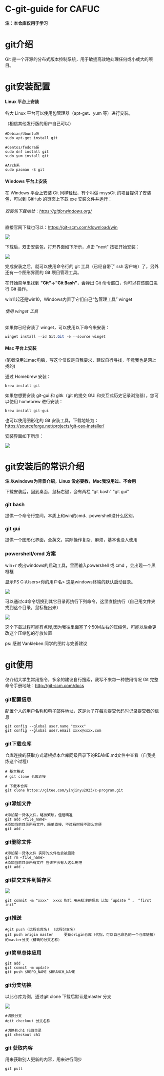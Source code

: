 # C-git-guide for CAFUC

**注：本仓库仅用于学习**


# git介绍
Git 是一个开源的分布式版本控制系统，用于敏捷高效地处理任何或小或大的项目。


# git安装配置

#### Linux 平台上安装
各大 Linux 平台可以使用包管理器（apt-get、yum 等）进行安装。

（相信其他发行版的用户自己可以）

```shell
#Debian/Ubuntu系
sudo apt-get install git 

#Centos/fedora系
sudo dnf install git 
sudo yum install git

#Arch系
sudo pacman -S git
```


#### Windows 平台上安装

在 Windows 平台上安装 Git 同样轻松，有个叫做 msysGit 的项目提供了安装包，可以到 GitHub 的页面上下载 exe 安装文件并运行：
###### 安装包下载地址：https://gitforwindows.org/
直接官网下载也可以：https://git-scm.com/download/win

![](https://www.runoob.com/wp-content/uploads/2015/02/git-win.png)

下载后，双击安装包，打开界面如下所示，点击 "next" 按钮开始安装：

![](https://www.runoob.com/wp-content/uploads/2015/02/20140127131250906)

完成安装之后，就可以使用命令行的 git 工具（已经自带了 ssh 客户端）了，另外还有一个图形界面的 Git 项目管理工具。

在开始菜单里找到 **"Git"->"Git Bash"**，会弹出 Git 命令窗口，你可以在该窗口进行 Git 操作。



win11起还是win10，Windows内置了它们自己“包管理工具” winget

######  使用 winget 工具

如果你已经安装了 winget，可以使用以下命令来安装：

```powershell
winget install --id Git.Git -e --source winget
```

#### Mac 平台上安装  

 (笔者没用过mac电脑，写这个仅仅是自我要求，建议自行寻找，毕竟我也是网上找的)

通过 Homebrew 安装：
```shell
brew install git
```

如果您想要安装 git-gui 和 gitk（git 的提交 GUI 和交互式历史记录浏览器），您可以使用 homebrew 进行安装：
```shell
brew install git-gui
```
也可以使用图形化的 Git 安装工具，下载地址为：https://sourceforge.net/projects/git-osx-installer/

安装界面如下所示：

![](https://www.runoob.com/wp-content/uploads/2015/02/18333fig0107-tn.png)

# git安装后的常识介绍

**注 以windows为背景介绍，Linux 没必要教，Mac我没用过、不会用**

下载安装后，回到桌面，鼠标右键，会有两栏 “git bash” "git gui"

### git bash
提供一个命令行空间，本质上和win的cmd、powershell没什么区别。

### git gui 
提供一个图形化界面，全英文，实际操作复杂、麻烦，基本也没人使用

### powershell/cmd 方案
win+r  唤出windows的启动工具，里面输入powershell 或 cmd ，会出现一个黑框框

显示PS C:\Users\<你的用户名>  这是windows终端的默认启动目录。

![](img/cmd1.png)

可以通过cd命令切换到其它目录再执行下列命令，这里直接执行（自己用文件夹找到这个目录，鼠标拖出来）

![](img/cmd2.png)

这个下载过程可能有点慢,因为我往里面塞了个50M左右的压缩包，可能以后会更改这个压缩包的存放位置

ps: 感谢 Vankleben 同学的图片与完善建议


# git使用

仅介绍大学生常用指令，多余的建议自行搜索，我写不来每一种使用情况
Git 完整命令手册地址：http://git-scm.com/docs

### git配置信息

配置个人的用户名称和电子邮件地址，这是为了在每次提交代码时记录提交者的信息

```shell
git config --global user.name "xxxxx"
git config --global user.email xxxx@xxxx.com
```

### git下载仓库

仓库连接的获取方式请根据本仓库同级目录下的REAME.md文件中查看（自我提炼这个过程）

```shell
# 基本格式
# git clone 仓库连接

# 下载本仓库
git clone https://gitee.com/yinjinyu2023/c-program.git
```

### git添加文件

```shell
#添加某一具体文件，略微繁琐，但是精准
git add <file_name> 
#添加当前目录所有文件，简单直接，不过有时候不那么方便
git add . 
```

### git删除文件
```shell
#添加某一具体文件 实际的文件也会被删除
git rm <file_name> 
#添加当前目录所有文件 应该不会有人这么用吧
git add . 
```

### git提交文件到暂存区
![](img/git_分区.png)
```shell
git commit -m "xxxx"  xxxx 指代 用来批注的信息 比如 “update ” 、 “first init”
```

### git推送

```shell
#git push (远程仓库名) （远程分支名） 
git push origin master     更新origin仓库（代指，可以自己命名的一个仓库链接）的master分支（精确的分支名称）
```

### git简单总体应用
```shell
git add .
git commit -m update
git push $REPO_NAME $BRANCH_NAME
```


### git分支切换

以此仓库为例，通过git clone 下载后默认是master 分支

![](img/branch-a.png)
```shell
#切换分支
#git checkout 分支名称

#切换到ch1 代码目录
git checkout ch1
```

### git 获取内容

用来获取别人更新的内容，用来进行同步

```shell
git pull
```